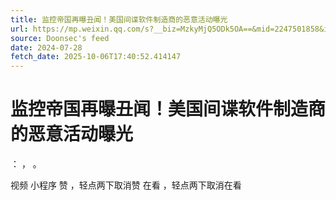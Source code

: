 ```yaml
---
title: 监控帝国再曝丑闻！美国间谍软件制造商的恶意活动曝光
url: https://mp.weixin.qq.com/s?__biz=MzkyMjQ5ODk5OA==&mid=2247501858&idx=1&sn=9c3463acf1e7fe2a919840685989c0e3
source: Doonsec's feed
date: 2024-07-28
fetch_date: 2025-10-06T17:40:52.414147
---
```


# 监控帝国再曝丑闻！美国间谍软件制造商的恶意活动曝光

：
，
。

视频
小程序
赞
，轻点两下取消赞
在看
，轻点两下取消在看